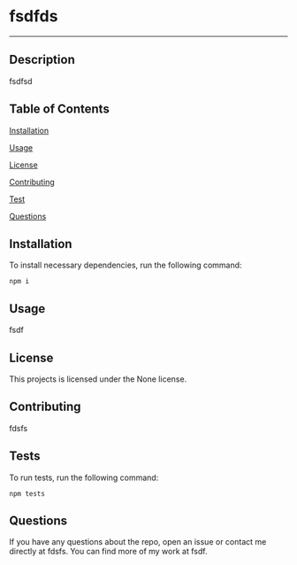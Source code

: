 
# fsdfds
---


## Description

fsdfsd

## Table of Contents

[Installation](#installation)

[Usage](#usage)

[License](#license)

[Contributing](#contributing)

[Test](#test)

[Questions](#questions)

## Installation

To install necessary dependencies, run the following command:

    npm i

## Usage

fsdf

## License

This projects is licensed under the None license.

## Contributing
fdsfs

## Tests

To run tests, run the following command:

    npm tests
    
## Questions 

If you have any questions about the repo, open an issue or contact me directly at fdsfs. You can find more of my work at fsdf.
